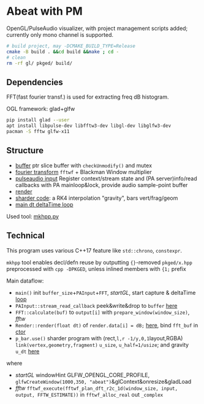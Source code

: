 # Abeat with PM

OpenGL/PulseAudio visualizer, with project management scripts added; currently only mono channel is supported.

```bash
# build project, may -DCMAKE_BUILD_TYPE=Release
cmake -B build . &&cd build &&make ; cd -
# clean
rm -rf gl/ pkged/ build/
```

## Dependencies

FFT(fast fourier transf.) is used for extracting freq dB histogram.

OGL framework: glad+glfw

```bash
pip install glad --user
apt install libpulse-dev libfftw3-dev libgl-dev libglfw3-dev
pacman -S fftw glfw-x11
```

## Structure

+ [buffer](buffer.cpp) ptr slice buffer with `checkUnmodify()` and mutex
+ [fourier transform](FFT.cpp) `fftwf` + Blackman Window multiplier
+ [pulseaudio input](sndin_pulseaudio.cpp) Register context/stream state and (PA server)info/read callbacks with PA mainloop&lock, provide audio sample-point buffer
+ [render](gl_render.cpp)
+ [sharder code](gl_sharders.hpp): a RK4 interpolation "gravity", bars vert/frag/geom
+ [main dt deltaTime loop](main.cpp)

Used tool: [mkhpp.py](mkhpp.py)

## Technical

This program uses various C++17 feature like `std::chrono`, `constexpr`.

`mkhpp` tool enables decl/defn reuse by outputting `{}`-removed `pkged/x.hpp` preprocessed with `cpp -DPKGED`, unless inlined members with `{1;` prefix

Main dataflow:

+ `main()` init `buffer_size`+`PAInput`+`FFT`, _startGL_, start capture & deltaTime [loop](main.cpp#L68)
+ `PAInput::stream_read_callback` peek&write&drop to `buffer` [here](sndin_pulseaudio.cpp#32)
+ `FFT::calculate(buf)` to `output[i]` with `prepare_window(window_size)`, _fftw_
+ `Render::render(float dt)` of `render.data[i] = dB;` [here](gl_render.cpp#L45), bind `fft_buf` in [ctor](gl_render.cpp#L82) 
+ `p_bar.use()` sharder program with (rect,`l,r -1/y,0,1`layout,RGBA) `link(vertex,geometry,fragment)` `u_size`, `u_half=1/usize`; and gravity `u_dt` [here](gl_sharders.hpp)

where

+ _startGL_ windowHint GLFW_OPENGL_CORE_PROFILE, `glfwCreateWindow(1000,350, "abeat")`&glContext&onresize&gladLoad
+ _fftw_ `fftwf_execute(fftwf_plan_dft_r2c_1d(window_size, input, output, FFTW_ESTIMATE))` in `fftwf_alloc_real` out `_complex`
